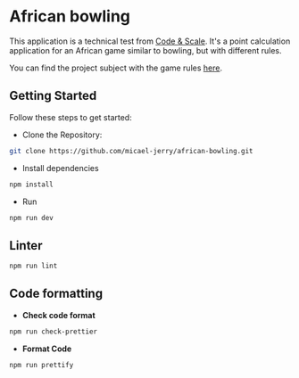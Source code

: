 # African bowling

This application is a technical test from [Code & Scale](https://codeandscale.com/). It's a point calculation application for an African game similar to bowling, but with different rules.

You can find the project subject with the game rules [here](https://github.com/micael-jerry/african-bowling/blob/master/Test%20technique%20-%20Code%26Scale.docx.pdf).

## Getting Started

Follow these steps to get started:

- Clone the Repository:

```bash
git clone https://github.com/micael-jerry/african-bowling.git
```

- Install dependencies

```bash
npm install
```

- Run

```bash
npm run dev
```

## Linter

```bash
npm run lint
```

## Code formatting

- **Check code format**

```bash
npm run check-prettier
```

- **Format Code**

```bash
npm run prettify
```
